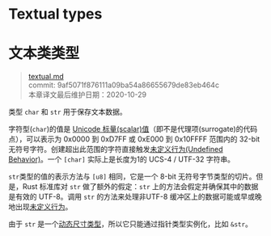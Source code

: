 # Textual types
# 文本类类型

>[textual.md](https://github.com/rust-lang/reference/blob/master/src/types/textual.md)\
>commit: 9af5071f876111a09ba54a86655679de83eb464c \
>本章译文最后维护日期：2020-10-29

类型 `char` 和 `str` 用于保存文本数据。

字符型(`char`)的值是 [Unicode 标量(scalar)值][Unicode scalar value]（即不是代理项(surrogate)的代码点），可以表示为 0x0000 到 0xD7FF 或 0xE000 到 0x10FFFF 范围内的 32-bit 无符号字符。创建超出此范围的字符直接触发[未定义行为(Undefined Behavior)][Undefined Behavior]。一个 `[char]` 实际上是长度为1的 UCS-4 / UTF-32 字符串。

`str`类型的值的表示方法与 `[u8]` 相同，它是一个 8-bit 无符号字节类型的切片。但是，Rust 标准库对 `str` 做了额外的假定：`str` 上的方法会假定并确保其中的数据是有效的 UTF-8。调用 `str` 的方法来处理非UTF-8 缓冲区上的数据可能或早或晚地出现[未定义行为][Undefined Behavior]。

由于 `str` 是一个[动态尺寸类型][dynamically sized type]，所以它只能通过指针类型实例化，比如 `&str`。

[Unicode scalar value]: http://www.unicode.org/glossary/#unicode_scalar_value
[Undefined Behavior]: ../behavior-considered-undefined.md
[dynamically sized type]: ../dynamically-sized-types.md

<!-- 2020-11-12-->
<!-- checked -->
